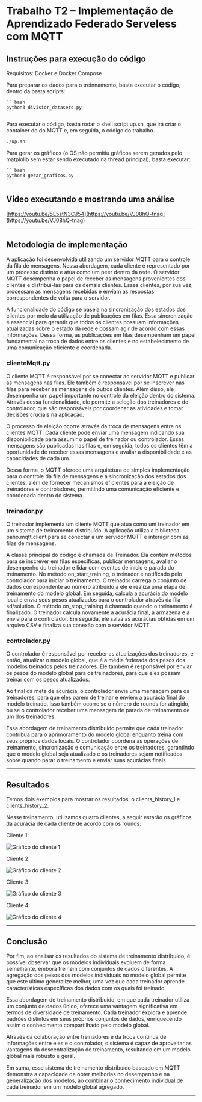 # Trabalho T2 – Implementação de Aprendizado Federado Serveless com MQTT

## Instruções para execução do código 

Requisitos: Docker e Docker Compose 

Para preparar os dados para o treinnamento, basta executar o código, dentro da pasta scripts: 
    
    ```bash 
    python3 divisior_datasets.py
    ```




Para executar o código, basta rodar o shell script up.sh, que irá criar o container do do MQTT e, em seguida, o código do trabalho.

```bash
./up.sh
```


Para gerar os gráficos (o OS não permitiu gráficos serem gerados pelo matplolib sem estar sendo executado na thread principal), basta executar: 
    
    ```bash
    python3 gerar_graficos.py
    ```


## Vídeo executando e mostrando uma análise

[https://youtu.be/5E5stN3CJ54](https://youtu.be/VJ08hQ-tnag](https://youtu.be/VJ08hQ-tnag)

---

## Metodologia de implementação

A aplicação foi desenvolvida utilizando um servidor MQTT para o controle da fila de mensagens. Nessa abordagem, cada cliente é representado por um processo distinto e atua como um peer dentro da rede. O servidor MQTT desempenha o papel de receber as mensagens provenientes dos clientes e distribuí-las para os demais clientes. Esses clientes, por sua vez, processam as mensagens recebidas e enviam as respostas correspondentes de volta para o servidor.

A funcionalidade do código se baseia na sincronização dos estados dos clientes por meio da utilização de publicações em filas. Essa sincronização é essencial para garantir que todos os clientes possuam informações atualizadas sobre o estado da rede e possam agir de acordo com essas informações. Dessa forma, as publicações em filas desempenham um papel fundamental na troca de dados entre os clientes e no estabelecimento de uma comunicação eficiente e coordenada.

### clienteMqtt.py

O cliente MQTT é responsável por se conectar ao servidor MQTT e publicar as mensagens nas filas. Ele também é responsável por se inscrever nas filas para receber as mensagens de outros clientes. Além disso, ele desempenha um papel importante no controle da eleição dentro do sistema. Através dessa funcionalidade, ele permite a seleção dos treinadores e do controlador, que são responsáveis por coordenar as atividades e tomar decisões cruciais na aplicação.

O processo de eleição ocorre através da troca de mensagens entre os clientes MQTT. Cada cliente pode enviar uma mensagem indicando sua disponibilidade para assumir o papel de treinador ou controlador. Essas mensagens são publicadas nas filas e, em seguida, todos os clientes têm a oportunidade de receber essas mensagens e avaliar a disponibilidade e as capacidades de cada um.

Dessa forma, o MQTT oferece uma arquitetura de simples implementação para o controle da fila de mensagens e a sincronização dos estados dos clientes, além de fornecer mecanismos eficientes para a eleição de treinadores e controladores, permitindo uma comunicação eficiente e coordenada dentro do sistema.

### treinador.py

O treinador implementa um cliente MQTT que atua como um treinador em um sistema de treinamento distribuído. A aplicação utiliza a biblioteca paho.mqtt.client para se conectar a um servidor MQTT e interagir com as filas de mensagens.

A classe principal do código é chamada de Treinador. Ela contém métodos para se inscrever em filas específicas, publicar mensagens, avaliar o desempenho do treinador e lidar com eventos de início e parada do treinamento. No método on_start_training, o treinador é notificado pelo controlador para iniciar o treinamento. O treinador carrega o conjunto de dados correspondente ao número atribuído a ele e realiza uma etapa de treinamento do modelo global. Em seguida, calcula a acurácia do modelo local e envia seus pesos atualizados para o controlador através da fila sd/solution. O método on_stop_training é chamado quando o treinamento é finalizado. O treinador calcula novamente a acurácia final, a armazena e a envia para o controlador. Em seguida, ele salva as acurácias obtidas em um arquivo CSV e finaliza sua conexão com o servidor MQTT.

### controlador.py

O controlador é responsável por receber as atualizações dos treinadores, e então, atualizar o modelo global, que é a média federada dos pesos dos modelos treinados pelos treinadores. Ele também é responsável por enviar os pesos do modelo global para os treinadores, para que eles possam treinar com os pesos atualizados.

Ao final da meta de acurácia, o controlador envia uma mensagem para os treinadores, para que eles parem de treinar e enviem a acurácia final do modelo treinado. Isso também ocorre se o número de rounds for atingido, ou se o controlador receber uma mensagem de parada de treinamento de um dos treinadores.

Essa abordagem de treinamento distribuído permite que cada treinador contribua para o aprimoramento do modelo global enquanto treina com seus próprios dados locais. O controlador coordena as operações de treinamento, sincronização e comunicação entre os treinadores, garantindo que o modelo global seja atualizado e os treinadores sejam notificados sobre quando parar o treinamento e enviar suas acurácias finais.

---

## Resultados 

Temos dois exemplos para mostrar os resultados, o clients_history_1 e clients_history_2.

Nesse treinamento, utilizamos quatro clientes, a seguir estarão os gráficos da acurácia de cada cliente de acordo com os rounds:

Cliente 1:

![Gráfico do cliente 1](graficos_clients/acuracia_2323.png)

Cliente 2:

![Gráfico do cliente 2](graficos_clients/acuracia_15956.png)

Cliente 3:

![Gráfico do cliente 3](graficos_clients/acuracia_18366.png)


Cliente 4:

![Gráfico do cliente 4](graficos_clients/acuracia_41900.png)



---

## Conclusão

Por fim, ao analisar os resultados do sistema de treinamento distribuído, é possível observar que os modelos individuais evoluem de forma semelhante, embora treinem com conjuntos de dados diferentes. A agregação dos pesos dos modelos individuais no modelo global permite que este último generalize melhor, uma vez que cada treinador aprende características específicas dos dados com os quais foi treinado.

Essa abordagem de treinamento distribuído, em que cada treinador utiliza um conjunto de dados único, oferece uma vantagem significativa em termos de diversidade de treinamento. Cada treinador explora e aprende padrões distintos em seus próprios conjuntos de dados, enriquecendo assim o conhecimento compartilhado pelo modelo global.

Através da colaboração entre treinadores e da troca contínua de informações entre eles e o controlador, o sistema é capaz de aproveitar as vantagens da descentralização do treinamento, resultando em um modelo global mais robusto e geral.

Em suma, esse sistema de treinamento distribuído baseado em MQTT demonstra a capacidade de obter melhorias no desempenho e na generalização dos modelos, ao combinar o conhecimento individual de cada treinador em um modelo global agregado.

---
